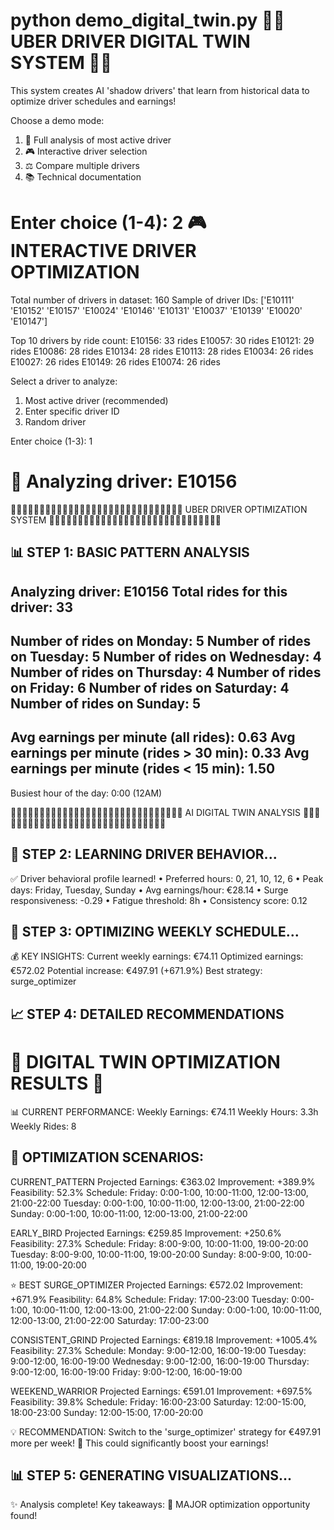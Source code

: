 python demo_digital_twin.py
🚗🤖 UBER DRIVER DIGITAL TWIN SYSTEM 🤖🚗
============================================================

This system creates AI 'shadow drivers' that learn from
historical data to optimize driver schedules and earnings!

Choose a demo mode:
1. 🎯 Full analysis of most active driver
2. 🎮 Interactive driver selection
3. ⚖️  Compare multiple drivers
4. 📚 Technical documentation

Enter choice (1-4): 2
🎮 INTERACTIVE DRIVER OPTIMIZATION
==================================================
Total number of drivers in dataset: 160
Sample of driver IDs: ['E10111' 'E10152' 'E10157' 'E10024' 'E10146' 'E10131' 'E10037' 'E10139'
 'E10020' 'E10147']

Top 10 drivers by ride count:
  E10156: 33 rides
  E10057: 30 rides
  E10121: 29 rides
  E10086: 28 rides
  E10134: 28 rides
  E10113: 28 rides
  E10034: 26 rides
  E10027: 26 rides
  E10149: 26 rides
  E10074: 26 rides

Select a driver to analyze:
1. Most active driver (recommended)
2. Enter specific driver ID
3. Random driver

Enter choice (1-3): 1

🎯 Analyzing driver: E10156
==================================================
🚗🚗🚗🚗🚗🚗🚗🚗🚗🚗🚗🚗🚗🚗🚗🚗🚗🚗🚗🚗🚗🚗🚗🚗🚗🚗🚗🚗🚗🚗
UBER DRIVER OPTIMIZATION SYSTEM
🚗🚗🚗🚗🚗🚗🚗🚗🚗🚗🚗🚗🚗🚗🚗🚗🚗🚗🚗🚗🚗🚗🚗🚗🚗🚗🚗🚗🚗🚗

📊 STEP 1: BASIC PATTERN ANALYSIS
--------------------------------------------------
Analyzing driver: E10156
Total rides for this driver: 33
--------------------------------------------------
Number of rides on Monday: 5
Number of rides on Tuesday: 5
Number of rides on Wednesday: 4
Number of rides on Thursday: 4
Number of rides on Friday: 6
Number of rides on Saturday: 4
Number of rides on Sunday: 5
--------------------------------------------------
Avg earnings per minute (all rides): 0.63
Avg earnings per minute (rides > 30 min): 0.33
Avg earnings per minute (rides < 15 min): 1.50
--------------------------------------------------
Busiest hour of the day: 0:00 (12AM)

🤖🤖🤖🤖🤖🤖🤖🤖🤖🤖🤖🤖🤖🤖🤖🤖🤖🤖🤖🤖🤖🤖🤖🤖🤖🤖🤖🤖🤖🤖
AI DIGITAL TWIN ANALYSIS
🤖🤖🤖🤖🤖🤖🤖🤖🤖🤖🤖🤖🤖🤖🤖🤖🤖🤖🤖🤖🤖🤖🤖🤖🤖🤖🤖🤖🤖🤖

🧠 STEP 2: LEARNING DRIVER BEHAVIOR...
--------------------------------------------------
✅ Driver behavioral profile learned!
   • Preferred hours: 0, 21, 10, 12, 6
   • Peak days: Friday, Tuesday, Sunday
   • Avg earnings/hour: €28.14
   • Surge responsiveness: -0.29
   • Fatigue threshold: 8h
   • Consistency score: 0.12

🎯 STEP 3: OPTIMIZING WEEKLY SCHEDULE...
--------------------------------------------------
💰 KEY INSIGHTS:
   Current weekly earnings: €74.11
   Optimized earnings: €572.02
   Potential increase: €497.91 (+671.9%)
   Best strategy: surge_optimizer

📈 STEP 4: DETAILED RECOMMENDATIONS
--------------------------------------------------
🤖 DIGITAL TWIN OPTIMIZATION RESULTS 🤖
============================================================
📊 CURRENT PERFORMANCE:
   Weekly Earnings: €74.11
   Weekly Hours: 3.3h
   Weekly Rides: 8

🎯 OPTIMIZATION SCENARIOS:
------------------------------------------------------------
   CURRENT_PATTERN
   Projected Earnings: €363.02
   Improvement: +389.9%
   Feasibility: 52.3%
   Schedule:
     Friday: 0:00-1:00, 10:00-11:00, 12:00-13:00, 21:00-22:00
     Tuesday: 0:00-1:00, 10:00-11:00, 12:00-13:00, 21:00-22:00
     Sunday: 0:00-1:00, 10:00-11:00, 12:00-13:00, 21:00-22:00

   EARLY_BIRD
   Projected Earnings: €259.85
   Improvement: +250.6%
   Feasibility: 27.3%
   Schedule:
     Friday: 8:00-9:00, 10:00-11:00, 19:00-20:00
     Tuesday: 8:00-9:00, 10:00-11:00, 19:00-20:00
     Sunday: 8:00-9:00, 10:00-11:00, 19:00-20:00

⭐ BEST SURGE_OPTIMIZER
   Projected Earnings: €572.02
   Improvement: +671.9%
   Feasibility: 64.8%
   Schedule:
     Friday: 17:00-23:00
     Tuesday: 0:00-1:00, 10:00-11:00, 12:00-13:00, 21:00-22:00
     Sunday: 0:00-1:00, 10:00-11:00, 12:00-13:00, 21:00-22:00
     Saturday: 17:00-23:00

   CONSISTENT_GRIND
   Projected Earnings: €819.18
   Improvement: +1005.4%
   Feasibility: 27.3%
   Schedule:
     Monday: 9:00-12:00, 16:00-19:00
     Tuesday: 9:00-12:00, 16:00-19:00
     Wednesday: 9:00-12:00, 16:00-19:00
     Thursday: 9:00-12:00, 16:00-19:00
     Friday: 9:00-12:00, 16:00-19:00

   WEEKEND_WARRIOR
   Projected Earnings: €591.01
   Improvement: +697.5%
   Feasibility: 39.8%
   Schedule:
     Friday: 16:00-23:00
     Saturday: 12:00-15:00, 18:00-23:00
     Sunday: 12:00-15:00, 17:00-20:00

💡 RECOMMENDATION:
Switch to the 'surge_optimizer' strategy for €497.91 more per week!
🚀 This could significantly boost your earnings!

📊 STEP 5: GENERATING VISUALIZATIONS...
--------------------------------------------------

✨ Analysis complete! Key takeaways:
🚀 MAJOR optimization opportunity found!